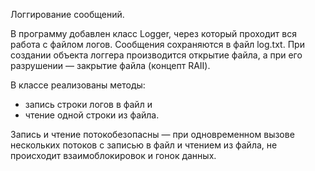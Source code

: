Логгирование сообщений.

В программу добавлен класс Logger, через который проходит вся работа с файлом логов. Сообщения сохраняются в файл log.txt. При создании объекта логгера производится открытие файла, а при его разрушении — закрытие файла (концепт RAII).

В классе реализованы методы:
- запись строки логов в файл и
- чтение одной строки из файла.

Запись и чтение потокобезопасны — при одновременном вызове нескольких потоков с записью в файл и чтением из файла, не происходит взаимоблокировок и гонок данных.
